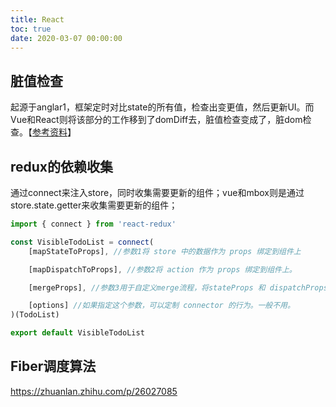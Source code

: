 ```yaml
---
title: React
toc: true
date: 2020-03-07 00:00:00
---
```





## 脏值检查
起源于anglar1，框架定时对比state的所有值，检查出变更值，然后更新UI。而Vue和React则将该部分的工作移到了domDiff去，脏值检查变成了，脏dom检查。【[参考资料](https://www.cnblogs.com/eret9616/p/9155675.html)】


## redux的依赖收集
通过connect来注入store，同时收集需要更新的组件；vue和mbox则是通过store.state.getter来收集需要更新的组件；
```js
import { connect } from 'react-redux'

const VisibleTodoList = connect(
    [mapStateToProps], //参数1将 store 中的数据作为 props 绑定到组件上 

    [mapDispatchToProps], //参数2将 action 作为 props 绑定到组件上。

    [mergeProps], //参数3用于自定义merge流程，将stateProps 和 dispatchProps merge 到parentProps之后赋给组件。通常情况下，你可以不传这个参数，connect会使用 Object.assign。

    [options] //如果指定这个参数，可以定制 connector 的行为。一般不用。
)(TodoList)

export default VisibleTodoList
```


## Fiber调度算法
https://zhuanlan.zhihu.com/p/26027085

